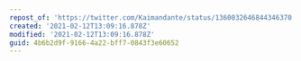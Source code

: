 ```yaml
---
repost_of: 'https://twitter.com/Kaimandante/status/1360032646844346370'
created: '2021-02-12T13:09:16.878Z'
modified: '2021-02-12T13:09:16.878Z'
guid: 4b6b2d9f-9166-4a22-bff7-0843f3e60652
---
```

 
